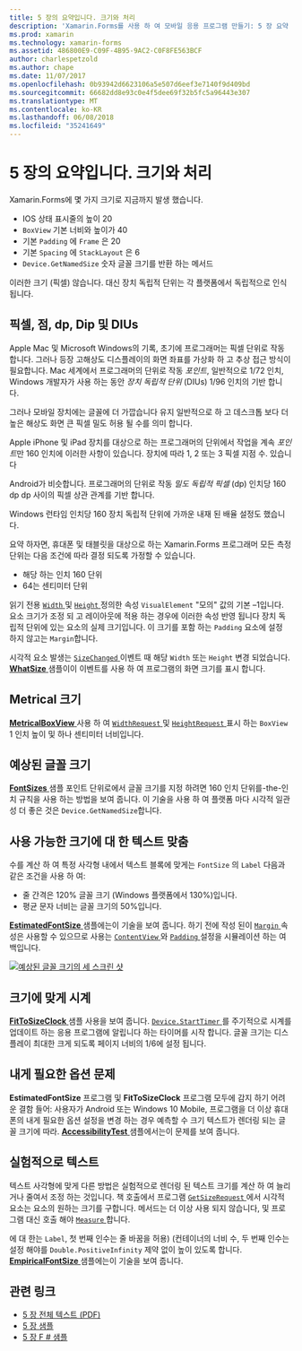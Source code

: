 ```yaml
---
title: 5 장의 요약입니다. 크기와 처리
description: 'Xamarin.Forms를 사용 하 여 모바일 응용 프로그램 만들기: 5 장 요약 합니다. 크기와 처리'
ms.prod: xamarin
ms.technology: xamarin-forms
ms.assetid: 486800E9-C09F-4B95-9AC2-C0F8FE563BCF
author: charlespetzold
ms.author: chape
ms.date: 11/07/2017
ms.openlocfilehash: 0b93942d6623106a5e507d6eef3e7140f9d409bd
ms.sourcegitcommit: 66682dd8e93c0e4f5dee69f32b5fc5a96443e307
ms.translationtype: MT
ms.contentlocale: ko-KR
ms.lasthandoff: 06/08/2018
ms.locfileid: "35241649"
---
```

# <a name="summary-of-chapter-5-dealing-with-sizes"></a>5 장의 요약입니다. 크기와 처리

Xamarin.Forms에 몇 가지 크기로 지금까지 발생 했습니다.

- IOS 상태 표시줄의 높이 20
- `BoxView` 기본 너비와 높이가 40
- 기본 `Padding` 에 `Frame` 은 20
- 기본 `Spacing` 에 `StackLayout` 은 6
- `Device.GetNamedSize` 숫자 글꼴 크기를 반환 하는 메서드

이러한 크기 (픽셀) 않습니다. 대신 장치 독립적 단위는 각 플랫폼에서 독립적으로 인식 됩니다.

## <a name="pixels-points-dps-dips-and-dius"></a>픽셀, 점, dp, Dip 및 DIUs

Apple Mac 및 Microsoft Windows의 기록, 초기에 프로그래머는 픽셀 단위로 작동 합니다. 그러나 등장 고해상도 디스플레이의 화면 좌표를 가상화 하 고 추상 접근 방식이 필요합니다. Mac 세계에서 프로그래머의 단위로 작동 *포인트*, 일반적으로 1/72 인치, Windows 개발자가 사용 하는 동안 *장치 독립적 단위* (DIUs) 1/96 인치의 기반 합니다.

그러나 모바일 장치에는 글꼴에 더 가깝습니다 유지 일반적으로 하 고 데스크톱 보다 더 높은 해상도 화면 큰 픽셀 밀도 허용 될 수를 의미 합니다.

Apple iPhone 및 iPad 장치를 대상으로 하는 프로그래머의 단위에서 작업을 계속 *포인트*만 160 인치에 이러한 사항이 있습니다. 장치에 따라 1, 2 또는 3 픽셀 지점 수. 있습니다

Android가 비슷합니다. 프로그래머의 단위로 작동 *밀도 독립적 픽셀* (dp) 인치당 160 dp dp 사이의 픽셀 상관 관계를 기반 합니다.

Windows 런타임 인치당 160 장치 독립적 단위에 가까운 내재 된 배율 설정도 했습니다.

요약 하자면, 휴대폰 및 태블릿을 대상으로 하는 Xamarin.Forms 프로그래머 모든 측정 단위는 다음 조건에 따라 결정 되도록 가정할 수 있습니다.

- 해당 하는 인치 160 단위
- 64는 센티미터 단위

읽기 전용 [ `Width` ](https://developer.xamarin.com/api/property/Xamarin.Forms.VisualElement.Width/) 및 [ `Height` ](https://developer.xamarin.com/api/property/Xamarin.Forms.VisualElement.Height/) 정의한 속성 `VisualElement` "모의" 값의 기본 &ndash;1입니다. 요소 크기가 조정 되 고 레이아웃에 적용 하는 경우에 이러한 속성 반영 됩니다 장치 독립적 단위에 있는 요소의 실제 크기입니다. 이 크기를 포함 하는 `Padding` 요소에 설정 하지 않고는 `Margin`합니다.

시각적 요소 발생는 [ `SizeChanged` ](https://developer.xamarin.com/api/event/Xamarin.Forms.VisualElement.SizeChanged/) 이벤트 때 해당 `Width` 또는 `Height` 변경 되었습니다. [ **WhatSize** ](https://github.com/xamarin/xamarin-forms-book-samples/tree/master/Chapter05/WhatSize) 샘플이이 이벤트를 사용 하 여 프로그램의 화면 크기를 표시 합니다.

## <a name="metrical-sizes"></a>Metrical 크기

[ **MetricalBoxView** ](https://github.com/xamarin/xamarin-forms-book-samples/tree/master/Chapter05/MetricalBoxView) 사용 하 여 [ `WidthRequest` ](https://developer.xamarin.com/api/property/Xamarin.Forms.VisualElement.WidthRequest/) 및 [ `HeightRequest` ](https://developer.xamarin.com/api/property/Xamarin.Forms.VisualElement.HeightRequest/) 표시 하는 `BoxView` 1 인치 높이 및 하나 센티미터 너비입니다.

## <a name="estimated-font-sizes"></a>예상된 글꼴 크기

[ **FontSizes** ](https://github.com/xamarin/xamarin-forms-book-samples/tree/master/Chapter05/FontSizes) 샘플 포인트 단위로에서 글꼴 크기를 지정 하려면 160 인치 단위를-the-인치 규칙을 사용 하는 방법을 보여 줍니다. 이 기술을 사용 하 여 플랫폼 마다 시각적 일관성 더 좋은 것은 `Device.GetNamedSize`합니다.

## <a name="fitting-text-to-available-size"></a>사용 가능한 크기에 대 한 텍스트 맞춤

수를 계산 하 여 특정 사각형 내에서 텍스트 블록에 맞게는 `FontSize` 의 `Label` 다음과 같은 조건을 사용 하 여:

- 줄 간격은 120% 글꼴 크기 (Windows 플랫폼에서 130%)입니다.
- 평균 문자 너비는 글꼴 크기의 50%입니다.

[ **EstimatedFontSize** ](https://github.com/xamarin/xamarin-forms-book-samples/tree/master/Chapter05/EstimatedFontSize) 샘플에는이 기술을 보여 줍니다. 하기 전에 작성 된이 [ `Margin` ](https://developer.xamarin.com/api/property/Xamarin.Forms.View.Margin/) 속성은 사용할 수 있으므로 사용는 [ `ContentView` ](https://developer.xamarin.com/api/type/Xamarin.Forms.ContentView/) 와 [ `Padding` ](https://developer.xamarin.com/api/property/Xamarin.Forms.Layout.Padding/) 설정을 시뮬레이션 하는 여백입니다.

[![예상된 글꼴 크기의 세 스크린 샷](images/ch05fg07-small.png "텍스트 사용 가능한 크기에 맞추기")](images/ch05fg07-large.png#lightbox "텍스트 사용 가능한 크기에 맞추기")

## <a name="a-fit-to-size-clock"></a>크기에 맞게 시계

[ **FitToSizeClock** ](https://github.com/xamarin/xamarin-forms-book-samples/tree/master/Chapter05/FitToSizeClock) 샘플 사용을 보여 줍니다. [ `Device.StartTimer` ](https://developer.xamarin.com/api/member/Xamarin.Forms.Device.StartTimer/p/System.TimeSpan/System.Func%7BSystem.Boolean%7D/) 를 주기적으로 시계를 업데이트 하는 응용 프로그램에 알립니다 하는 타이머를 시작 합니다. 글꼴 크기는 디스플레이 최대한 크게 되도록 페이지 너비의 1/6에 설정 됩니다.

## <a name="accessibility-issues"></a>내게 필요한 옵션 문제

**EstimatedFontSize** 프로그램 및 **FitToSizeClock** 프로그램 모두에 감지 하기 어려운 결함 들어: 사용자가 Android 또는 Windows 10 Mobile, 프로그램을 더 이상 휴대폰의 내게 필요한 옵션 설정을 변경 하는 경우 예측할 수 크기 텍스트가 렌더링 되는 글꼴 크기에 따라. [ **AccessibilityTest** ](https://github.com/xamarin/xamarin-forms-book-samples/tree/master/Chapter05/AccessibilityTest) 샘플에서는이 문제를 보여 줍니다.

## <a name="empirically-fitting-text"></a>실험적으로 텍스트

텍스트 사각형에 맞게 다른 방법은 실험적으로 렌더링 된 텍스트 크기를 계산 하 여 늘리거나 줄여서 조정 하는 것입니다. 책 호출에서 프로그램 [ `GetSizeRequest` ](https://developer.xamarin.com/api/member/Xamarin.Forms.VisualElement.GetSizeRequest/p/System.Double/System.Double/) 에서 시각적 요소는 요소의 원하는 크기를 구합니다. 메서드는 더 이상 사용 되지 않습니다, 및 프로그램 대신 호출 해야 [ `Measure` ](https://developer.xamarin.com/api/member/Xamarin.Forms.VisualElement.Measure/p/System.Double/System.Double/Xamarin.Forms.MeasureFlags/)합니다.

에 대 한는 `Label`, 첫 번째 인수는 줄 바꿈을 허용) (컨테이너의 너비 수, 두 번째 인수는 설정 해야를 `Double.PositiveInfinity` 제약 없이 높이 있도록 합니다. [ **EmpiricalFontSize** ](https://github.com/xamarin/xamarin-forms-book-samples/tree/master/Chapter05/EmpiricalFontSize) 샘플에는이 기술을 보여 줍니다.



## <a name="related-links"></a>관련 링크

- [5 장 전체 텍스트 (PDF)](https://download.xamarin.com/developer/xamarin-forms-book/XamarinFormsBook-Ch05-Apr2016.pdf)
- [5 장 샘플](https://github.com/xamarin/xamarin-forms-book-samples/tree/master/Chapter05)
- [5 장 F # 샘플](https://github.com/xamarin/xamarin-forms-book-samples/tree/master/Chapter05/FS)

